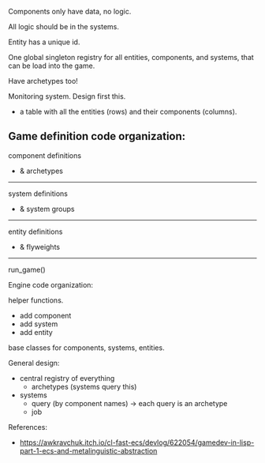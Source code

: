 



Components only have data, no logic.

All logic should be in the systems.


Entity has a unique id.

One global singleton registry for all entities, components, and systems, that can be load into the game.

Have archetypes too!



Monitoring system. Design first this. 
- a table with all the entities (rows) and their components (columns).


Game definition code organization:
-------
component definitions
- & archetypes
-------
system definitions
- & system groups
-------
entity definitions
- & flyweights
-------

run_game()



Engine code organization:

helper functions.
- add component
- add system
- add entity

base classes for components, systems, entities.


General design:
- central registry of everything
    - archetypes (systems query this)
- systems
    - query (by component names) -> each query is an archetype
    - job

References:
- https://awkravchuk.itch.io/cl-fast-ecs/devlog/622054/gamedev-in-lisp-part-1-ecs-and-metalinguistic-abstraction